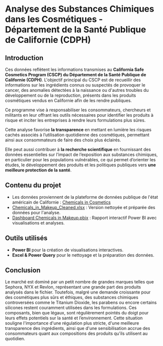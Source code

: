 # Analyse des Substances Chimiques dans les Cosmétiques - Département de la Santé Publique de Californie (CDPH)

<h2>Introduction</h2>

Ces données reflètent les informations transmises au **California Safe Cosmetics Program (CSCP) du Département de la Santé Publique de Californie (CDPH)**. L'objectif principal du CSCP est de recueillir des informations sur les ingrédients connus ou suspectés de provoquer le cancer, des anomalies détectées à la naissance ou d'autres troubles du développement ou de la reproduction, présents dans les produits cosmétiques vendus en Californie afin de les rendre publiques. 

Ce programme vise à responsabiliser les consommateurs, chercheurs et militants en leur offrant les outils nécessaires pour identifier les produits à risque et inciter les entreprises à rendre leurs formulations plus sûres.

Cette analyse favorise **la transparence** en mettant en lumière les risques cachés associés à l’utilisation quotidienne des cosmétiques, permettant ainsi aux consommateurs de faire des choix plus éclairés.

Elle peut aussi contribuer à **la recherche scientifique** en fournissant des données essentielles sur l’impact de l’exposition aux substances chimiques, en particulier pour les populations vulnérables, ce qui permet d’orienter les études, le développement des produits et les politiques publiques vers **une meilleure protection de la santé**.


<h2> Contenu du projet</h2>

- Les données proviennent de la plateforme de données publique de l'état américain de Californie : [Chemicals in Cosmetics](https://catalog.data.gov/dataset/chemicals-in-cosmetics-d55bf)
- [Chemicals_in_Makeup_Cleaned.xlsx](https://github.com/KatiaG-data/Chemicals_in_makeup-Project/blob/main/Chemicals_in_Makeup_Cleaned.xlsx) :  Version nettoyée et préparée des données pour l'analyse.
- [Dashboard Chemicals in Makeup.pbix](https://github.com/KatiaG-data/Chemicals_in_makeup-Project/tree/main#:~:text=Dashboard%20Chemicals%20in%20Makeup.pbix) : Rapport interactif Power BI avec visualisations et analyses.


<h2> Outils utilisés</h2>

- **Power BI** pour la création de visualisations interactives.
- **Excel & Power Query** pour le nettoyage et la préparation des données.


<h2> Conclusion</h2>

Le marché est dominé par un petit nombre de grandes marques telles que Sephora, NYX et Revlon, représentant une grande part des produits analysés dans le fichier.
Toutefois, malgré une demande croissante pour des cosmétiques plus sûrs et éthiques, des substances chimiques controversées comme le Titanium Dioxide, les parabens ou encore certains silicones restent couramment utilisées dans les formulations. Ces composants, bien que légaux, sont régulièrement pointés du doigt pour leurs effets potentiels sur la santé et l’environnement. Cette situation souligne l'importance d'une régulation plus stricte, d'une meilleure transparence des ingrédients, ainsi que d'une sensibilisation accrue des consommateurs quant aux compositions des produits qu’ils utilisent au quotidien.

